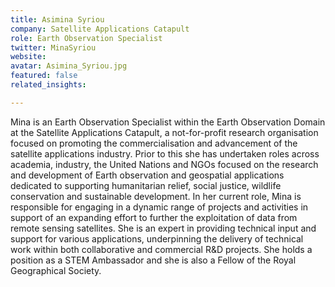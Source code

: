 ```yaml
---
title: Asimina Syriou
company: Satellite Applications Catapult
role: Earth Observation Specialist
twitter: MinaSyriou
website:
avatar: Asimina_Syriou.jpg
featured: false
related_insights:

---
```

Mina is an Earth Observation Specialist within the Earth Observation Domain at the Satellite Applications Catapult, a not-for-profit research organisation focused on promoting the commercialisation and advancement of the satellite applications industry. Prior to this she has undertaken roles across academia, industry, the United Nations and NGOs focused on the research and development of Earth observation and geospatial applications dedicated to supporting humanitarian relief, social justice, wildlife conservation and sustainable development. In her current role, Mina is responsible for engaging in a dynamic range of projects and activities in support of an expanding effort to further the exploitation of data from remote sensing satellites. She is an expert in providing technical input and support for various applications, underpinning the delivery of technical work within both collaborative and commercial R&D projects. She holds a position as a STEM Ambassador and she is also a Fellow of the Royal Geographical Society.
